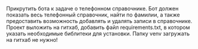 Прикрутить бота к задаче о телефонном справочнике.
Бот должен показать весь телефонный справочник, найти по фамилии, а также предоставить возможность добавлять и удалять записи в справочнике. 
Проект выложить на гитхаб, добавить файл requirements.txt, в котором указать необходимые библитеки для установки.
Папку venv загружать на гитхаб не нужно!

